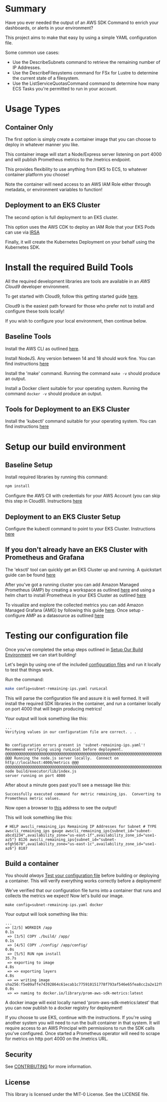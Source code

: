 # Summary

Have you ever needed the output of an AWS SDK Command to enrich your dashboards, or alerts in your environment?

This project aims to make that easy by using a simple YAML configuration file.

Some common use cases:
- Use the DescribeSubnets command to retrieve the remaining number of IP Addresses.
- Use the DescribeFilesystems command for FSx for Lustre to determine the current state of a filesystem.
- Use the ListServiceQuotasCommand command to determine how many ECS Tasks you're permitted to run in your account.

# Usage Types

## Container Only

The first option is simply create a container image that you can choose to deploy in whatever manner you like.  

This container image will start a Node/Express server listening on port 4000 and will publish Prometheus metrics to the /metrics endpoint.

This provides flexibility to use anything from EKS to ECS, to whatever container platform you choose!

Note the container will need access to an AWS IAM Role either through metadata, or environment variables to function!

## Deployment to an EKS Cluster

The second option is full deployment to an EKS cluster.  

This option uses the AWS CDK to deploy an IAM Role that your EKS Pods can use via [IRSA](https://docs.aws.amazon.com/eks/latest/userguide/iam-roles-for-service-accounts.html)

Finally, it will create the Kubernetes Deployment on your behalf using the Kubernetes SDK.

# Install the required Build Tools

All the required development libraries are tools are available in an *AWS Cloud9* developer environment.  

To get started with Cloud9, follow this getting started guide [here](https://aws.amazon.com/cloud9/getting-started/).

Cloud9 is the easiest path forward for those who prefer not to install and configure these tools locally!

If you wish to configure your local environment, then continue below.

## Baseline Tools

Install the AWS CLI as outlined [here](https://docs.aws.amazon.com/cli/latest/userguide/getting-started-install.html).

Install NodeJS.  Any version between 14 and 18 should work fine.  You can find instructions [here](https://nodejs.org/en/download/)

Install the 'make' command.  Running the command `make -v` should produce an output.

Install a Docker client suitable for your operating system.  Running the command `docker -v` should produce an output.

## Tools for Deployment to an EKS Cluster

Install the 'kubectl' command suitable for your operating system.  You can find instructions [here](https://kubernetes.io/docs/tasks/tools/)

# Setup our build environment

## Baseline Setup

Install required libraries by running this command:

```bash
npm install
```

Configure the AWS ClI with credentials for your AWS Account (you can skip this step in Cloud9).  Instructions [here](https://docs.aws.amazon.com/cli/latest/userguide/cli-configure-quickstart.html)

## Deployment to an EKS Cluster Setup

Configure the kubectl command to point to your EKS Cluster.  Instructions [here](https://docs.aws.amazon.com/eks/latest/userguide/create-kubeconfig.html)

## If you don't already have an EKS Cluster with Prometheus and Grafana

The 'eksctl' tool can quickly get an EKS Cluster up and running.  A quickstart guide can be found [here](https://docs.aws.amazon.com/eks/latest/userguide/getting-started-eksctl.html)

After you've got a running cluster you can add Amazon Managed Prometheus (AMP) by creating a workspace as outlined [here](https://docs.aws.amazon.com/prometheus/latest/userguide/AMP-onboard-create-workspace.html) and using a helm chart to install Prometheus in your EKS Cluster as outlined [here](https://docs.aws.amazon.com/prometheus/latest/userguide/AMP-onboard-ingest-metrics-new-Prometheus.html)

To visualize and explore the collected metrics you can add Amazon Managed Grafana (AMG) by following this guide [here](https://docs.aws.amazon.com/grafana/latest/userguide/getting-started-with-AMG.html).  Once setup - configure AMP as a datasource as outlined [here](https://docs.aws.amazon.com/grafana/latest/userguide/AMP-adding-AWS-config.html)

# Testing our configuration file

Once you've completed the setup steps outlined in [Setup Our Build Environment](#setup-our-build-environment) we can start building!

Let's begin by using one of the included [configuration files](config/subnet-remaining-ips.yaml) and run it locally to test that things work.

Run the command:

```bash
make config=subnet-remaining-ips.yaml runLocal
```

This will parse the configuration file and assure it is well formed.  It will install the required SDK libraries in the container, and run a container locally on port 4000 that will begin producing metrics!

Your output will look something like this:

```text
...
Verifying values in our configuration file are correct. . . 


No configuration errors present in 'subnet-remaining-ips.yaml'!  Recommend verifying using runLocal before deployment.
@@@@@@@@@@@@@@@@@@@@@@@@@@@@@@@@@@@@@@@@@@@@@@@@@@@@@@@@@@@@@@@@@@@@@@@@@@@@@@@@@@@@@
@@@ Running the node.js server locally.  Connect on http://localhost:4000/metrics @@@
@@@@@@@@@@@@@@@@@@@@@@@@@@@@@@@@@@@@@@@@@@@@@@@@@@@@@@@@@@@@@@@@@@@@@@@@@@@@@@@@@@@@@
node build/executor/lib/index.js
server running on port 4000
```

After about a minute goes past you'll see a message like this:

```text
Successfully executed command for metric remaining_ips.  Converting to Prometheus metric values.
```

Now open a browser to [this](http://localhost:4000/metrics) address to see the output!

This will look something like this:

```text
# HELP awscli_remaining_ips Remaining IP Addresses for Subnet # TYPE awscli_remaining_ips gauge awscli_remaining_ips{subnet_id="subnet-abcd1234",availability_zone="us-east-1f",availability_zone_id="use1-az5"} 8126 awscli_remaining_ips{subnet_id="subnet-efgh5678",availability_zone="us-east-1c",availability_zone_id="use1-az6"} 8187
```

## Build a container

You should *always* [Test your configuration file](#testing-our-configuration-file) before building or deploying a container.  This will verify everything works correctly before a deployment!

We've verified that our configuration file turns into a container that runs and collects the metrics we expect!  Now let's build our image.

```text
make config=subnet-remaining-ips.yaml docker
```

Your output will look something like this:

```text
...
=> [2/5] WORKDIR /app                                                                                                                                                0.1s
 => [3/5] COPY ./build/ /app/                                                                                                                                         0.1s
 => [4/5] COPY ./config/ /app/config/                                                                                                                                 0.0s
 => [5/5] RUN npm install                                                                                                                                            35.7s
 => exporting to image                                                                                                                                                4.8s
 => => exporting layers                                                                                                                                               4.8s
 => => writing image sha256:f5e09affe74392864c61ecab1c775910151778f793af546e65fea8cc2a2e12f9                                                                          0.0s
 => => naming to docker.io/library/prom-aws-sdk-metrics:latest    
```

A docker image will exist locally named 'prom-aws-sdk-metrics:latest' that you can now publish to a docker registry for deployment!

If you choose to use EKS, continue with the instructions.  If you're using another system you will need to run the built container in that system.  It will require access to an AWS Principal with permissions to run the SDK calls you've configured.  Once started a Prometheus operator will need to scrape for metrics on http port 4000 on the /metrics URL.

## Security

See [CONTRIBUTING](CONTRIBUTING.md#security-issue-notifications) for more information.

## License

This library is licensed under the MIT-0 License. See the LICENSE file.

